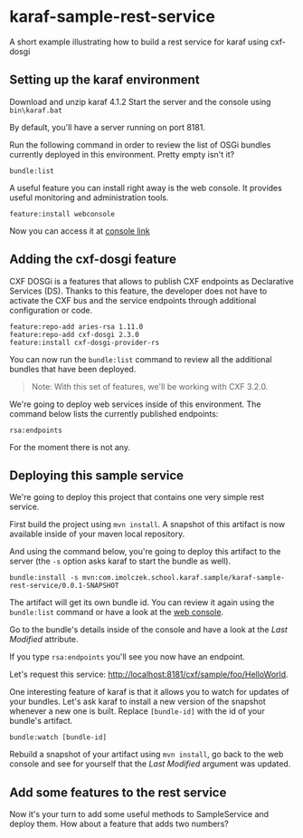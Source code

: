 # karaf-sample-rest-service
A short example illustrating how to build a rest service for karaf using cxf-dosgi

## Setting up the karaf environment

Download and unzip karaf 4.1.2
Start the server and the console using `bin\karaf.bat`

By default, you'll have a server running on port 8181.

Run the following command in order to review the list of OSGi bundles currently deployed in this environment. Pretty empty isn't it?

```
bundle:list
```

A useful feature you can install right away is the web console. It provides useful monitoring and administration tools.

```
feature:install webconsole
```

Now you can access it at [console link](http://localhost:8181/system/console)

## Adding the cxf-dosgi feature

CXF DOSGi is a features that allows to publish CXF endpoints as Declarative Services (DS).
Thanks to this feature, the developer does not have to activate the CXF bus and the service endpoints through additional configuration or code.

```
feature:repo-add aries-rsa 1.11.0
feature:repo-add cxf-dosgi 2.3.0
feature:install cxf-dosgi-provider-rs
```

You can now run the `bundle:list` command to review all the additional bundles that have been deployed.

> Note: With this set of features, we'll be working with CXF 3.2.0.

We're going to deploy web services inside of this environment. The command below lists the currently published endpoints:

```
rsa:endpoints
```

For the moment there is not any.

## Deploying this sample service

We're going to deploy this project that contains one very simple rest service.

First build the project using `mvn install`. A snapshot of this artifact is now available inside of your maven local repository.

And using the command below, you're going to deploy this artifact to the server (the `-s` option asks karaf to start the bundle as well).

```
bundle:install -s mvn:com.imolczek.school.karaf.sample/karaf-sample-rest-service/0.0.1-SNAPSHOT
```

The artifact will get its own bundle id. You can review it again using the `bundle:list` command or have a look at the [web console](http://localhost:8181/system/console/bundles).

Go to the bundle's details inside of the console and have a look at the _Last Modified_ attribute.

If you type `rsa:endpoints` you'll see you now have an endpoint.

Let's request this service: [http://localhost:8181/cxf/sample/foo/HelloWorld](http://localhost:8181/cxf/sample/foo/HelloWorld).

One interesting feature of karaf is that it allows you to watch for updates of your bundles. Let's ask karaf to install a new version of the snapshot whenever a new one is built. Replace `[bundle-id]` with the id of your bundle's artifact.

```
bundle:watch [bundle-id]
```

Rebuild a snapshot of your artifact using `mvn install`, go back to the web console and see for yourself that the _Last Modified_ argument was updated.

## Add some features to the rest service

Now it's your turn to add some useful methods to SampleService and deploy them. How about a feature that adds two numbers?
